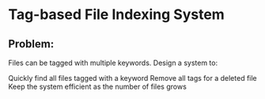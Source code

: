 # Tag-based File Indexing System

## Problem:
Files can be tagged with multiple keywords. Design a system to:

Quickly find all files tagged with a keyword
Remove all tags for a deleted file
Keep the system efficient as the number of files grows